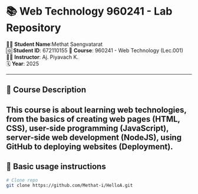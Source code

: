 # 📚 Web Technology 960241 - Lab Repository

👨‍🎓 **Student Name**:Methat Saengvatarat  
🆔 **Student ID**: 672110155
📘 **Course**: 960241 - Web Technology (Lec.001)  
👨‍🏫 **Instructor**: Aj. Piyavach K.  
🗓️ **Year**: 2025  

---

## 📌 Course Description

This course is about learning web technologies, from the basics of creating web pages (HTML, CSS), user-side programming (JavaScript), server-side web development (NodeJS), using GitHub to deploying websites (Deployment).
---

## 🚀 Basic usage instructions

```bash
# Clone repo
git clone https://github.com/Methat-i/HelloA.git

